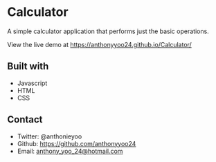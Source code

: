 # Calculator

A simple calculator application that performs just the basic operations.

View the live demo at https://anthonyyoo24.github.io/Calculator/

## Built with

- Javascript
- HTML
- CSS

## Contact

- Twitter: @anthonieyoo
- Github: https://github.com/anthonyyoo24
- Email: anthony_yoo_24@hotmail.com
